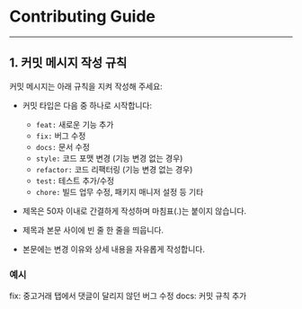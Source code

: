 # Contributing Guide

---

## 1. 커밋 메시지 작성 규칙

커밋 메시지는 아래 규칙을 지켜 작성해 주세요:

- 커밋 타입은 다음 중 하나로 시작합니다:
  - `feat:` 새로운 기능 추가
  - `fix:` 버그 수정
  - `docs:` 문서 수정
  - `style:` 코드 포맷 변경 (기능 변경 없는 경우)
  - `refactor:` 코드 리팩터링 (기능 변경 없는 경우)
  - `test:` 테스트 추가/수정
  - `chore:` 빌드 업무 수정, 패키지 매니저 설정 등 기타

- 제목은 50자 이내로 간결하게 작성하며 마침표(.)는 붙이지 않습니다.
- 제목과 본문 사이에 빈 줄 한 줄을 띄웁니다.
- 본문에는 변경 이유와 상세 내용을 자유롭게 작성합니다.

### 예시
fix: 중고거래 탭에서 댓글이 달리지 않던 버그 수정
docs: 커밋 규칙 추가

